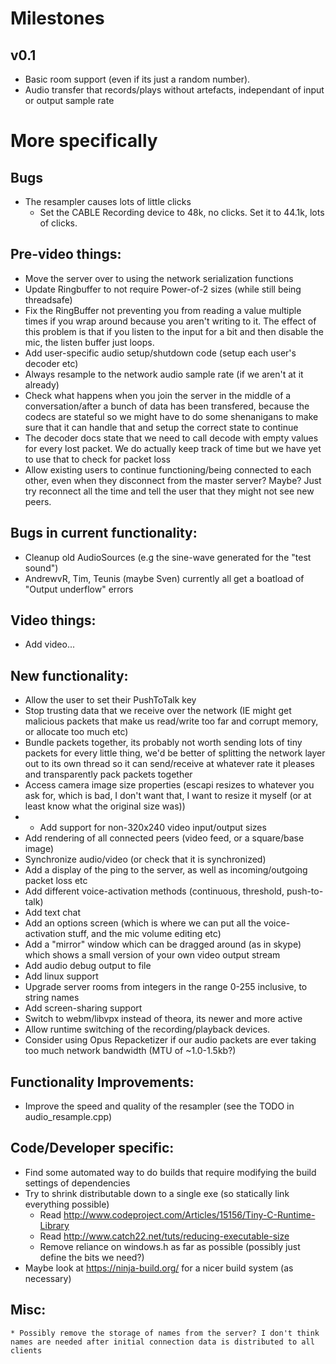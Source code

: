 # Milestones
## v0.1
* Basic room support (even if its just a random number).
* Audio transfer that records/plays without artefacts, independant of input or output sample rate


# More specifically
## Bugs
* The resampler causes lots of little clicks
    * Set the CABLE Recording device to 48k, no clicks. Set it to 44.1k, lots of clicks.

## Pre-video things:
* Move the server over to using the network serialization functions
* Update Ringbuffer to not require Power-of-2 sizes (while still being threadsafe)
* Fix the RingBuffer not preventing you from reading a value multiple times if you wrap around because you aren't writing to it. The effect of this problem is that if you listen to the input for a bit and then disable the mic, the listen buffer just loops.
* Add user-specific audio setup/shutdown code (setup each user's decoder etc)
* Always resample to the network audio sample rate (if we aren't at it already)
* Check what happens when you join the server in the middle of a conversation/after a bunch of data has been transfered, because the codecs are stateful so we might have to do some shenanigans to make sure that it can handle that and setup the correct state to continue
* The decoder docs state that we need to call decode with empty values for every lost packet. We do actually keep track of time but we have yet to use that to check for packet loss
* Allow existing users to continue functioning/being connected to each other, even when they disconnect from the master server? Maybe? Just try reconnect all the time and tell the user that they might not see new peers.

## Bugs in current functionality:
* Cleanup old AudioSources (e.g the sine-wave generated for the "test sound")
* AndrewvR, Tim, Teunis (maybe Sven) currently all get a boatload of "Output underflow" errors

## Video things:
* Add video...

## New functionality:
* Allow the user to set their PushToTalk key
* Stop trusting data that we receive over the network (IE might get malicious packets that make us read/write too far and corrupt memory, or allocate too much etc)
* Bundle packets together, its probably not worth sending lots of tiny packets for every little thing, we'd be better of splitting the network layer out to its own thread so it can send/receive at whatever rate it pleases and transparently pack packets together
* Access camera image size properties (escapi resizes to whatever you ask for, which is bad, I don't want that, I want to resize it myself (or at least know what the original size was))
*   - Add support for non-320x240 video input/output sizes
* Add rendering of all connected peers (video feed, or a square/base image)
* Synchronize audio/video (or check that it is synchronized)
* Add a display of the ping to the server, as well as incoming/outgoing packet loss etc
* Add different voice-activation methods (continuous, threshold, push-to-talk)
* Add text chat
* Add an options screen (which is where we can put all the voice-activation stuff, and the mic volume editing etc)
* Add a "mirror" window which can be dragged around (as in skype) which shows a small version of your own video output stream
* Add audio debug output to file
* Add linux support
* Upgrade server rooms from integers in the range 0-255 inclusive, to string names
* Add screen-sharing support
* Switch to webm/libvpx instead of theora, its newer and more active
* Allow runtime switching of the recording/playback devices.
* Consider using Opus Repacketizer if our audio packets are ever taking too much network bandwidth (MTU of ~1.0-1.5kb?)

## Functionality Improvements:
* Improve the speed and quality of the resampler (see the TODO in audio_resample.cpp)

## Code/Developer specific:
* Find some automated way to do builds that require modifying the build settings of dependencies
* Try to shrink distributable down to a single exe (so statically link everything possible)
    * Read http://www.codeproject.com/Articles/15156/Tiny-C-Runtime-Library
    * Read http://www.catch22.net/tuts/reducing-executable-size
    * Remove reliance on windows.h as far as possible (possibly just define the bits we need?)
* Maybe look at https://ninja-build.org/ for a nicer build system (as necessary)

## Misc:
    * Possibly remove the storage of names from the server? I don't think names are needed after initial connection data is distributed to all clients
